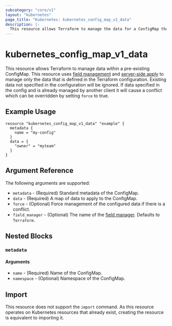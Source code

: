 ```yaml
---
subcategory: "core/v1"
layout: "kubernetes"
page_title: "Kubernetes: kubernetes_config_map_v1_data"
description: |-
  This resource allows Terraform to manage the data for a ConfigMap that already exists
---
```


# kubernetes_config_map_v1_data

This resource allows Terraform to manage data within a pre-existing ConfigMap. This resource uses [field management](https://kubernetes.io/docs/reference/using-api/server-side-apply/#field-management) and [server-side apply](https://kubernetes.io/docs/reference/using-api/server-side-apply/) to manage only the data that is defined in the Terraform configuration. Existing data not specified in the configuration will be ignored. If data specified in the config and is already managed by another client it will cause a conflict which can be overridden by setting `force` to true. 


## Example Usage

```hcl
resource "kubernetes_config_map_v1_data" "example" {
  metadata {
    name = "my-config"
  }
  data = {
    "owner" = "myteam"
  }
}
```

## Argument Reference

The following arguments are supported:

* `metadata` - (Required) Standard metadata of the ConfigMap. 
* `data` - (Required) A map of data to apply to the ConfigMap.
* `force` - (Optional) Force management of the configured data if there is a conflict.
* `field_manager` - (Optional) The name of the [field manager](https://kubernetes.io/docs/reference/using-api/server-side-apply/#field-management). Defaults to `Terraform`.

## Nested Blocks

### `metadata`

#### Arguments

* `name` - (Required) Name of the ConfigMap.
* `namespace` - (Optional) Namespace of the ConfigMap.

## Import

This resource does not support the `import` command. As this resource operates on Kubernetes resources that already exist, creating the resource is equivalent to importing it. 


